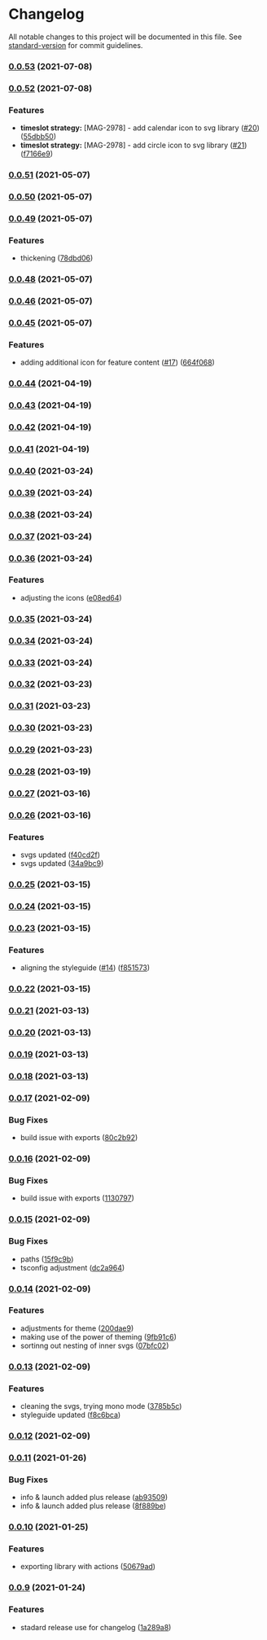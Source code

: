 # Changelog

All notable changes to this project will be documented in this file. See [standard-version](https://github.com/conventional-changelog/standard-version) for commit guidelines.

### [0.0.53](https://github.com/excelWithBusiness/webmobile-svg-library/compare/v0.0.52...v0.0.53) (2021-07-08)

### [0.0.52](https://github.com/excelWithBusiness/webmobile-svg-library/compare/v0.0.51...v0.0.52) (2021-07-08)


### Features

* **timeslot strategy:** [MAG-2978] - add calendar icon to svg library ([#20](https://github.com/excelWithBusiness/webmobile-svg-library/issues/20)) ([55dbb50](https://github.com/excelWithBusiness/webmobile-svg-library/commit/55dbb5063f71e9d2a7ba55a8122226a2e66d9b89))
* **timeslot strategy:** [MAG-2978] - add circle icon to svg library ([#21](https://github.com/excelWithBusiness/webmobile-svg-library/issues/21)) ([f7166e9](https://github.com/excelWithBusiness/webmobile-svg-library/commit/f7166e9afe9690782c7c4435f2a6add75b18c809))

### [0.0.51](https://github.com/excelWithBusiness/webmobile-svg-library/compare/v0.0.50...v0.0.51) (2021-05-07)

### [0.0.50](https://github.com/excelWithBusiness/webmobile-svg-library/compare/v0.0.49...v0.0.50) (2021-05-07)

### [0.0.49](https://github.com/excelWithBusiness/webmobile-svg-library/compare/v0.0.48...v0.0.49) (2021-05-07)


### Features

* thickening ([78dbd06](https://github.com/excelWithBusiness/webmobile-svg-library/commit/78dbd0635e98cfb3c9bf90995a25a0f1de5b5d60))

### [0.0.48](https://github.com/excelWithBusiness/webmobile-svg-library/compare/v0.0.47...v0.0.48) (2021-05-07)

### [0.0.46](https://github.com/excelWithBusiness/webmobile-svg-library/compare/v0.0.45...v0.0.46) (2021-05-07)

### [0.0.45](https://github.com/excelWithBusiness/webmobile-svg-library/compare/v0.0.44...v0.0.45) (2021-05-07)


### Features

* adding additional icon for feature content ([#17](https://github.com/excelWithBusiness/webmobile-svg-library/issues/17)) ([664f068](https://github.com/excelWithBusiness/webmobile-svg-library/commit/664f068c5c752b451402a2c16b2cff3f23d53c48))

### [0.0.44](https://github.com/excelWithBusiness/webmobile-svg-library/compare/v0.0.43...v0.0.44) (2021-04-19)

### [0.0.43](https://github.com/excelWithBusiness/webmobile-svg-library/compare/v0.0.42...v0.0.43) (2021-04-19)

### [0.0.42](https://github.com/excelWithBusiness/webmobile-svg-library/compare/v0.0.41...v0.0.42) (2021-04-19)

### [0.0.41](https://github.com/excelWithBusiness/webmobile-svg-library/compare/v0.0.40...v0.0.41) (2021-04-19)

### [0.0.40](https://github.com/excelWithBusiness/webmobile-svg-library/compare/v0.0.39...v0.0.40) (2021-03-24)

### [0.0.39](https://github.com/excelWithBusiness/webmobile-svg-library/compare/v0.0.38...v0.0.39) (2021-03-24)

### [0.0.38](https://github.com/excelWithBusiness/webmobile-svg-library/compare/v0.0.37...v0.0.38) (2021-03-24)

### [0.0.37](https://github.com/excelWithBusiness/webmobile-svg-library/compare/v0.0.36...v0.0.37) (2021-03-24)

### [0.0.36](https://github.com/excelWithBusiness/webmobile-svg-library/compare/v0.0.35...v0.0.36) (2021-03-24)


### Features

* adjusting the icons ([e08ed64](https://github.com/excelWithBusiness/webmobile-svg-library/commit/e08ed64bb68f80a0217b09d899501dca294a2e19))

### [0.0.35](https://github.com/excelWithBusiness/webmobile-svg-library/compare/v0.0.34...v0.0.35) (2021-03-24)

### [0.0.34](https://github.com/excelWithBusiness/webmobile-svg-library/compare/v0.0.33...v0.0.34) (2021-03-24)

### [0.0.33](https://github.com/excelWithBusiness/webmobile-svg-library/compare/v0.0.32...v0.0.33) (2021-03-24)

### [0.0.32](https://github.com/excelWithBusiness/webmobile-svg-library/compare/v0.0.31...v0.0.32) (2021-03-23)

### [0.0.31](https://github.com/excelWithBusiness/webmobile-svg-library/compare/v0.0.30...v0.0.31) (2021-03-23)

### [0.0.30](https://github.com/excelWithBusiness/webmobile-svg-library/compare/v0.0.29...v0.0.30) (2021-03-23)

### [0.0.29](https://github.com/excelWithBusiness/webmobile-svg-library/compare/v0.0.28...v0.0.29) (2021-03-23)

### [0.0.28](https://github.com/excelWithBusiness/webmobile-svg-library/compare/v0.0.27...v0.0.28) (2021-03-19)

### [0.0.27](https://github.com/excelWithBusiness/webmobile-svg-library/compare/v0.0.25...v0.0.27) (2021-03-16)

### [0.0.26](https://github.com/excelWithBusiness/webmobile-svg-library/compare/v0.0.25...v0.0.26) (2021-03-16)


### Features

* svgs updated ([f40cd2f](https://github.com/excelWithBusiness/webmobile-svg-library/commit/f40cd2f601560954960200782177385a73a74cfe))
* svgs updated ([34a9bc9](https://github.com/excelWithBusiness/webmobile-svg-library/commit/34a9bc92c54d02ddeed03b05fe3e97a2ee389d2b))

### [0.0.25](https://github.com/excelWithBusiness/webmobile-svg-library/compare/v0.0.24...v0.0.25) (2021-03-15)

### [0.0.24](https://github.com/excelWithBusiness/webmobile-svg-library/compare/v0.0.23...v0.0.24) (2021-03-15)

### [0.0.23](https://github.com/excelWithBusiness/webmobile-svg-library/compare/v0.0.22...v0.0.23) (2021-03-15)


### Features

* aligning the styleguide ([#14](https://github.com/excelWithBusiness/webmobile-svg-library/issues/14)) ([f851573](https://github.com/excelWithBusiness/webmobile-svg-library/commit/f851573ea061ffb6733a17ad2edf70ccbf8292c8))

### [0.0.22](https://github.com/excelWithBusiness/webmobile-svg-library/compare/v0.0.21...v0.0.22) (2021-03-15)

### [0.0.21](https://github.com/excelWithBusiness/webmobile-svg-library/compare/v0.0.20...v0.0.21) (2021-03-13)

### [0.0.20](https://github.com/excelWithBusiness/webmobile-svg-library/compare/v0.0.19...v0.0.20) (2021-03-13)

### [0.0.19](https://github.com/excelWithBusiness/webmobile-svg-library/compare/v0.0.18...v0.0.19) (2021-03-13)

### [0.0.18](https://github.com/excelWithBusiness/webmobile-svg-library/compare/v0.0.17...v0.0.18) (2021-03-13)

### [0.0.17](https://github.com/excelWithBusiness/webmobile-svg-library/compare/v0.0.16...v0.0.17) (2021-02-09)


### Bug Fixes

* build issue with exports ([80c2b92](https://github.com/excelWithBusiness/webmobile-svg-library/commit/80c2b92a9b3f1be123f5c5e300e055ed9ce23500))

### [0.0.16](https://github.com/excelWithBusiness/webmobile-svg-library/compare/v0.0.15...v0.0.16) (2021-02-09)


### Bug Fixes

* build issue with exports ([1130797](https://github.com/excelWithBusiness/webmobile-svg-library/commit/1130797f86579f5ce4e0356bb452163d88f3937b))

### [0.0.15](https://github.com/excelWithBusiness/webmobile-svg-library/compare/v0.0.14...v0.0.15) (2021-02-09)


### Bug Fixes

* paths ([15f9c9b](https://github.com/excelWithBusiness/webmobile-svg-library/commit/15f9c9bd1cf39ca24372b48a0b2c676b1b0f5530))
* tsconfig adjustment ([dc2a964](https://github.com/excelWithBusiness/webmobile-svg-library/commit/dc2a964832dbf73588be3902e8712269b8f77efe))

### [0.0.14](https://github.com/excelWithBusiness/webmobile-svg-library/compare/v0.0.13...v0.0.14) (2021-02-09)


### Features

* adjustments for theme ([200dae9](https://github.com/excelWithBusiness/webmobile-svg-library/commit/200dae96b3b1e7dc589a99028b37b618c8887575))
* making use of the power of theming ([9fb91c6](https://github.com/excelWithBusiness/webmobile-svg-library/commit/9fb91c67556f1cb918dcd7455fc7ade10f5fda72))
* sortinng out nesting of inner svgs ([07bfc02](https://github.com/excelWithBusiness/webmobile-svg-library/commit/07bfc02fb9018ec068cd9d49a4c9aec802454639))

### [0.0.13](https://github.com/excelWithBusiness/webmobile-svg-library/compare/v0.0.12...v0.0.13) (2021-02-09)


### Features

* cleaning the svgs, trying mono mode ([3785b5c](https://github.com/excelWithBusiness/webmobile-svg-library/commit/3785b5c714bac615bf5d302c8948ea207703b86b))
* styleguide updated ([f8c6bca](https://github.com/excelWithBusiness/webmobile-svg-library/commit/f8c6bca234fc82633815309d21b87651e9d5d0ff))

### [0.0.12](https://github.com/excelWithBusiness/webmobile-svg-library/compare/v0.0.11...v0.0.12) (2021-02-09)

### [0.0.11](https://github.com/excelWithBusiness/webmobile-svg-library/compare/v0.0.10...v0.0.11) (2021-01-26)


### Bug Fixes

* info & launch added plus release ([ab93509](https://github.com/excelWithBusiness/webmobile-svg-library/commit/ab935095128222375405282252f0aa8048e9b013))
* info & launch added plus release ([8f889be](https://github.com/excelWithBusiness/webmobile-svg-library/commit/8f889bec89117cf1f71e6fce0a2ebebb07a4f28c))

### [0.0.10](https://github.com/excelWithBusiness/webmobile-svg-library/compare/v0.0.8...v0.0.10) (2021-01-25)


### Features

* exporting library with actions ([50679ad](https://github.com/excelWithBusiness/webmobile-svg-library/commit/50679ad72f12a0b9138cbb660604c98112608057))

### [0.0.9](https://github.com/excelWithBusiness/webmobile-svg-library/compare/v0.0.8...v0.0.9) (2021-01-24)


### Features

* stadard release use for changelog ([1a289a8](https://github.com/excelWithBusiness/webmobile-svg-library/commit/1a289a85735ef36fa1a2106b1b39ff2f718b10eb))
